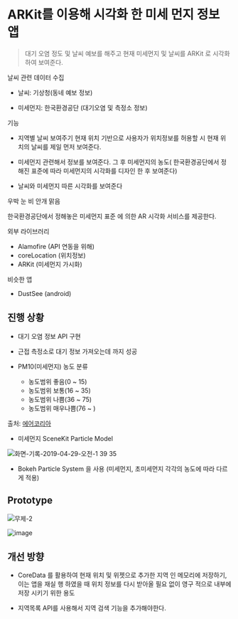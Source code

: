 # ARKit를 이용해 시각화 한 미세 먼지 정보 앱


> 대기 오염 정도 및 날씨 예보를 해주고 현재 미세먼지 및 날씨를 ARKit 로 시각화 하여 보여준다.

날씨 관련 데이터 수집

- 날씨: 기상청(동네 예보 정보)

- 미세먼지: 한국환경공단 (대기오염 및 측정소 정보)

기능

- 지역별 날씨 보여주기 현재 위치 기반으로 사용자가 위치정보를 허용할 시 현재 위치의 날씨를 제일 먼저 보여준다.

- 미세먼지 관련해서 정보를 보여준다. 그 후 미세먼지의 농도( 한국환경공단에서 정해진 표준에 따라 미세먼지의 시각화를  디자인 한 후 보여준다)

- 날씨와 미세먼지 따른 시각화를 보여준다


우박
눈
비
안개
맑음

한국환경공단에서 정해놓은 미세먼지 표준 에 의한 AR 시각화 서비스를 제공한다.




외부 라이브러리

- Alamofire (API 연동을 위해)
- coreLocation (위치정보)
- ARKit (미세먼지 가시화)


비슷한 앱

- DustSee (android)



## 진행 상황

- 대기 오염 정보 API 구현
- 근접 측정소로 대기 정보 가져오는데 까지 성공

- PM10(미세먼지) 농도 분류
  - 농도범위 좋음(0 ~ 15)
  - 농도범위 보통(16 ~ 35)
  - 농도범위 나쁨(36 ~ 75)
  - 농도범위 매우나쁨(76 ~ )
  
출처: [에어코리아](http://www.airkorea.or.kr/web)

- 미세먼지 SceneKit Particle Model  

![화면-기록-2019-04-29-오전-1 39 35](https://user-images.githubusercontent.com/33486820/56867426-0f516100-6a20-11e9-9273-f9e64d39524b.gif)  

- Bokeh Particle System 을 사용 
(미세먼지, 초미세먼지 각각의 농도에 따라 다르게 적용)  

## Prototype  

![무제-2](https://user-images.githubusercontent.com/33486820/58365638-3c4f4180-7f02-11e9-95dc-5cca6dd588f0.gif)  

![image](https://user-images.githubusercontent.com/33486820/58365656-86382780-7f02-11e9-8865-4e714764069b.png)




## 개선 방향

- CoreData 를 활용하여 현재 위치 및 위젯으로 추가한 지역 인 메모리에 저장하기, 이는 앱을 재실 행 하였을 때 위치 정보를 다시 받아올 필요 없이 영구 적으로 내부에 저장 시키기 위한 용도

- 지역목록 API를 사용해서 지역 검색 기능을 추가해야한다.
